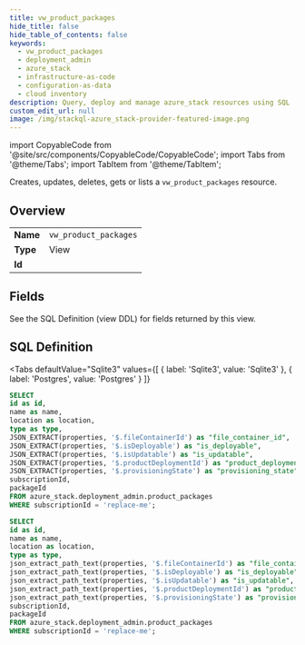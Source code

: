 ```yaml
--- 
title: vw_product_packages
hide_title: false
hide_table_of_contents: false
keywords:
  - vw_product_packages
  - deployment_admin
  - azure_stack
  - infrastructure-as-code
  - configuration-as-data
  - cloud inventory
description: Query, deploy and manage azure_stack resources using SQL
custom_edit_url: null
image: /img/stackql-azure_stack-provider-featured-image.png
---
```


import CopyableCode from '@site/src/components/CopyableCode/CopyableCode';
import Tabs from '@theme/Tabs';
import TabItem from '@theme/TabItem';

Creates, updates, deletes, gets or lists a <code>vw_product_packages</code> resource.

## Overview
<table><tbody>
<tr><td><b>Name</b></td><td><code>vw_product_packages</code></td></tr>
<tr><td><b>Type</b></td><td>View</td></tr>
<tr><td><b>Id</b></td><td><CopyableCode code="azure_stack.deployment_admin.vw_product_packages" /></td></tr>
</tbody></table>

## Fields

See the SQL Definition (view DDL) for fields returned by this view.

## SQL Definition

<Tabs
defaultValue="Sqlite3"
values={[
{ label: 'Sqlite3', value: 'Sqlite3' },
{ label: 'Postgres', value: 'Postgres' }
]}
>
<TabItem value="Sqlite3">

```sql
SELECT
id as id,
name as name,
location as location,
type as type,
JSON_EXTRACT(properties, '$.fileContainerId') as "file_container_id",
JSON_EXTRACT(properties, '$.isDeployable') as "is_deployable",
JSON_EXTRACT(properties, '$.isUpdatable') as "is_updatable",
JSON_EXTRACT(properties, '$.productDeploymentId') as "product_deployment_id",
JSON_EXTRACT(properties, '$.provisioningState') as "provisioning_state",
subscriptionId,
packageId
FROM azure_stack.deployment_admin.product_packages
WHERE subscriptionId = 'replace-me';
```

</TabItem>
<TabItem value="Postgres">

```sql
SELECT
id as id,
name as name,
location as location,
type as type,
json_extract_path_text(properties, '$.fileContainerId') as "file_container_id",
json_extract_path_text(properties, '$.isDeployable') as "is_deployable",
json_extract_path_text(properties, '$.isUpdatable') as "is_updatable",
json_extract_path_text(properties, '$.productDeploymentId') as "product_deployment_id",
json_extract_path_text(properties, '$.provisioningState') as "provisioning_state",
subscriptionId,
packageId
FROM azure_stack.deployment_admin.product_packages
WHERE subscriptionId = 'replace-me';
```

</TabItem>
</Tabs>

